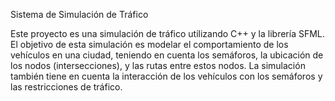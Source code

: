 Sistema de Simulación de Tráfico

Este proyecto es una simulación de tráfico utilizando C++ y la librería SFML. El objetivo de esta simulación es modelar el comportamiento de los vehículos en una ciudad, teniendo en cuenta los semáforos, la ubicación de los nodos (intersecciones), y las rutas entre estos nodos. La simulación también tiene en cuenta la interacción de los vehículos con los semáforos y las restricciones de tráfico.

